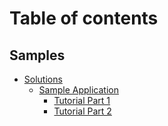 # Table of contents

## Samples
* [Solutions](solutions/README.md)
  * [Sample Application](solutions/svySampleSolution/Home.md)
    * [Tutorial Part 1](solutions/svySampleSolution/Tutorial.md)
    * [Tutorial Part 2](solutions/svySampleSolution/Tutorial-Part-2.md)